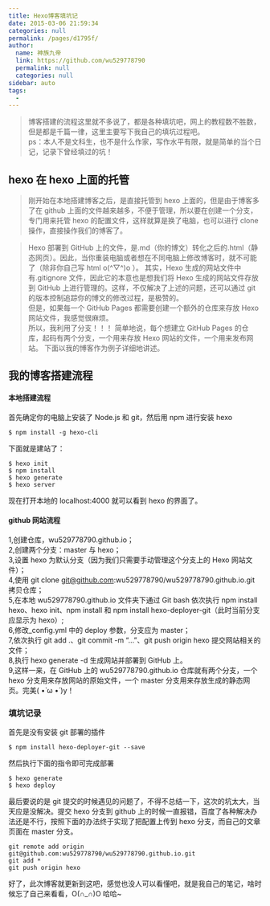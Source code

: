 ```yaml
---
title: Hexo博客填坑记
date: 2015-03-06 21:59:34
categories: null
permalink: /pages/d1795f/
author:
  name: 神族九帝
  link: https://github.com/wu529778790
  permalink: null
  categories: null
sidebar: auto
tags:
  -
---
```


> 博客搭建的流程这里就不多说了，都是各种填坑吧，网上的教程数不胜数，但是都是千篇一律，这里主要写下我自己的填坑过程吧。  
> ps：本人不是文科生，也不是什么作家，写作水平有限，就是简单的当个日记，记录下曾经填过的坑！

<!-- more -->

## hexo 在 hexo 上面的托管

> 刚开始在本地搭建博客之后，是直接托管到 hexo 上面的，但是由于博客多了在 github 上面的文件越来越多，不便于管理，所以要在创建一个分支，专门用来托管 hexo 的配置文件，这样就算是换了电脑，也可以进行 clone 操作，直接操作我们的博客了。

> Hexo 部署到 GitHub 上的文件，是.md（你的博文）转化之后的.html（静态网页）。因此，当你重装电脑或者想在不同电脑上修改博客时，就不可能了（除非你自己写 html o(^▽^)o ）。
> 其实，Hexo 生成的网站文件中有.gitignore 文件，因此它的本意也是想我们将 Hexo 生成的网站文件存放到 GitHub 上进行管理的。这样，不仅解决了上述的问题，还可以通过 git 的版本控制追踪你的博文的修改过程，是极赞的。　　　　　  
> 但是，如果每一个 GitHub Pages 都需要创建一个额外的仓库来存放 Hexo 网站文件，我感觉很麻烦。  
> 所以，我利用了分支！！！
> 简单地说，每个想建立 GitHub Pages 的仓库，起码有两个分支，一个用来存放 Hexo 网站的文件，一个用来发布网站。
> 下面以我的博客作为例子详细地讲述。

## 我的博客搭建流程

#### 本地搭建流程

首先确定你的电脑上安装了 Node.js 和 git，然后用 npm 进行安装 hexo

    $ npm install -g hexo-cli

下面就是建站了：

    $ hexo init
    $ npm install
    $ hexo generate
    $ hexo server

现在打开本地的 localhost:4000 就可以看到 hexo 的界面了。

#### github 网站流程

1,创建仓库，wu529778790.github.io；  
2,创建两个分支：master 与 hexo；  
3,设置 hexo 为默认分支（因为我们只需要手动管理这个分支上的 Hexo 网站文件）；  
4,使用 git clone git@github.com:wu529778790/wu529778790.github.io.git 拷贝仓库；  
5,在本地 wu529778790.github.io 文件夹下通过 Git bash 依次执行 npm install hexo、hexo init、npm install 和 npm install hexo-deployer-git（此时当前分支应显示为 hexo）;  
6,修改\_config.yml 中的 deploy 参数，分支应为 master；  
7,依次执行 git add .、git commit -m “…”、git push origin hexo 提交网站相关的文件；  
8,执行 hexo generate -d 生成网站并部署到 GitHub 上。  
9,这样一来，在 GitHub 上的 wu529778790.github.io 仓库就有两个分支，一个 hexo 分支用来存放网站的原始文件，一个 master 分支用来存放生成的静态网页。完美( •̀ ω •́ )y！

### 填坑记录

首先是没有安装 git 部署的插件

    $ npm install hexo-deployer-git --save

然后执行下面的指令即可完成部署

    $ hexo generate
    $ hexo deploy

最后要说的是 git 提交的时候遇见的问题了，不得不总结一下，这次的坑太大，当天应是没解决。提交 hexo 分支到 github 上的时候一直报错，百度了各种解决办法还是不行，按照下面的办法终于实现了把配置上传到 hexo 分支，而自己的文章页面在 master 分支。

    git remote add origin git@github.com:wu529778790/wu529778790.github.io.git
    git add *
    git push origin hexo

好了，此次博客就更新到这吧，感觉也没人可以看懂吧，就是我自己的笔记，啥时候忘了自己来看看，O(∩_∩)O 哈哈~
